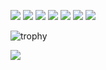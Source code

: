 <a href="#" target="_blank"><img src="https://img.shields.io/badge/Node.JS-339933.svg?style=flat-square&logo=Node.JS&logoColor=white"/></a>
<a href="#" target="_blank"><img src="https://img.shields.io/badge/JavaScript-F7DF1E.svg?style=flat-square&logo=JavaScript&logoColor=black"/></a>
<a href="#" target="_blank"><img src="https://img.shields.io/badge/TypeScript-3178C6.svg?style=flat-square&logo=TypeScript&logoColor=white"/></a>
<a href="#" target="_blank"><img src="https://img.shields.io/badge/NestJS-E0234E.svg?style=flat-square&logo=NestJS&logoColor=white"/></a>
<a href="#" target="_blank"><img src="https://img.shields.io/badge/MySQL-4479A1.svg?style=flat-square&logo=MySQL&logoColor=white"/></a>
<a href="#" target="_blank"><img src="https://img.shields.io/badge/Docker-2496ED.svg?style=flat-square&logo=Docker&logoColor=white"/></a>
<a href="#" target="_blank"><img src="https://img.shields.io/badge/Swagger-85EA2D.svg?style=flat-square&logo=Swagger&logoColor=black"/></a>

![trophy](https://github-profile-trophy.vercel.app/?username=notjustmoney&theme=onedark)


<a href="#">
  <img align="center" src="https://github-readme-stats.vercel.app/api?username=notjustmoney&show_icons=true&count_private=true&theme=onedark&hide_border=true" />
</a>


